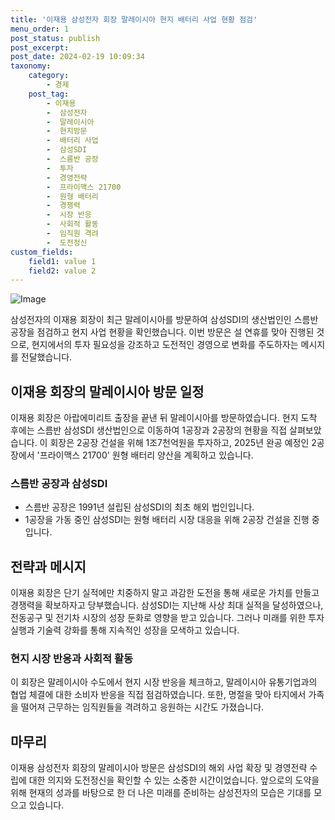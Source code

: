 ```yaml
---
title: '이재용 삼성전자 회장 말레이시아 현지 배터리 사업 현황 점검'
menu_order: 1
post_status: publish
post_excerpt: 
post_date: 2024-02-19 10:09:34
taxonomy:
    category:
        - 경제
    post_tag:
        - 이재용
        -  삼성전자
        -  말레이시아
        -  현지방문
        -  배터리 사업
        -  삼성SDI
        -  스름반 공장
        -  투자
        -  경영전략
        -  프라이맥스 21700
        -  원형 배터리
        -  경쟁력
        -  시장 반응
        -  사회적 활동
        -  임직원 격려
        -  도전정신
custom_fields:
    field1: value 1
    field2: value 2
---
```


![Image](https://imgnews.pstatic.net/image/666/2024/02/12/0000033399_001_20240212140601956.jpg?type=w647)

삼성전자의 이재용 회장이 최근 말레이시아를 방문하여 삼성SDI의 생산법인인 스름반 공장을 점검하고 현지 사업 현황을 확인했습니다. 이번 방문은 설 연휴를 맞아 진행된 것으로, 현지에서의 투자 필요성을 강조하고 도전적인 경영으로 변화를 주도하자는 메시지를 전달했습니다.
## 이재용 회장의 말레이시아 방문 일정
이재용 회장은 아랍에미리트 출장을 끝낸 뒤 말레이시아를 방문하였습니다. 현지 도착 후에는 스름반 삼성SDI 생산법인으로 이동하여 1공장과 2공장의 현황을 직접 살펴보았습니다. 이 회장은 2공장 건설을 위해 1조7천억원을 투자하고, 2025년 완공 예정인 2공장에서 '프라이맥스 21700' 원형 배터리 양산을 계획하고 있습니다.
### 스름반 공장과 삼성SDI
- 스름반 공장은 1991년 설립된 삼성SDI의 최초 해외 법인입니다.
- 1공장을 가동 중인 삼성SDI는 원형 배터리 시장 대응을 위해 2공장 건설을 진행 중입니다.
## 전략과 메시지
이재용 회장은 단기 실적에만 치중하지 말고 과감한 도전을 통해 새로운 가치를 만들고 경쟁력을 확보하자고 당부했습니다. 삼성SDI는 지난해 사상 최대 실적을 달성하였으나, 전동공구 및 전기차 시장의 성장 둔화로 영향을 받고 있습니다. 그러나 미래를 위한 투자 실행과 기술력 강화를 통해 지속적인 성장을 모색하고 있습니다.
### 현지 시장 반응과 사회적 활동
이 회장은 말레이시아 수도에서 현지 시장 반응을 체크하고, 말레이시아 유통기업과의 협업 체결에 대한 소비자 반응을 직접 점검하였습니다. 또한, 명절을 맞아 타지에서 가족을 떨어져 근무하는 임직원들을 격려하고 응원하는 시간도 가졌습니다.
## 마무리
이재용 삼성전자 회장의 말레이시아 방문은 삼성SDI의 해외 사업 확장 및 경영전략 수립에 대한 의지와 도전정신을 확인할 수 있는 소중한 시간이었습니다. 앞으로의 도약을 위해 현재의 성과를 바탕으로 한 더 나은 미래를 준비하는 삼성전자의 모습은 기대를 모으고 있습니다.
